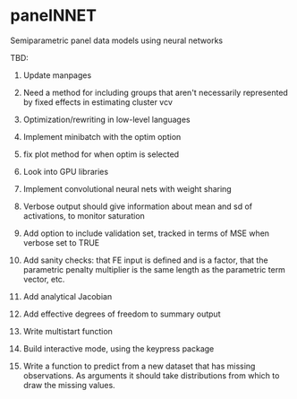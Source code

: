 # panelNNET
Semiparametric panel data models using neural networks

TBD:

1.  Update manpages

2.  Need a method for including groups that aren't necessarily represented by fixed effects in estimating cluster vcv

3.  Optimization/rewriting in low-level languages

4.  Implement minibatch with the optim option

5.  fix plot method for when optim is selected

6.  Look into GPU libraries

7.  Implement convolutional neural nets with weight sharing

8.  Verbose output should give information about mean and sd of activations, to monitor saturation

9.  Add option to include validation set, tracked in terms of MSE when verbose set to TRUE

10.  Add sanity checks:  that FE input is defined and is a factor, that the parametric penalty multiplier is the same length as the parametric term vector, etc.

11.  Add analytical Jacobian

12.  Add effective degrees of freedom to summary output

13.  Write multistart function

14.  Build interactive mode, using the keypress package

15.  Write a function to predict from a new dataset that has missing observations.  As arguments it should take distributions from which to draw the missing values.
